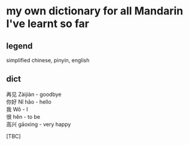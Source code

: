 # my own dictionary for all Mandarin I've learnt so far

## legend
simplified chinese, pinyin, english

## dict
再见 Zàijiàn - goodbye  
你好 Nǐ hǎo - hello  
我 Wǒ - I  
很 hěn - to be  
高兴 gāoxìng - very happy  

[TBC]
